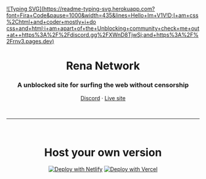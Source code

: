 [![Typing SVG](https://readme-typing-svg.herokuapp.com?font=Fira+Code&pause=1000&width=435&lines=Hello+Im+V1V!D;I+am+css%2Chtml+and+coder+mostly+i+do css+and+html;i+am+apart+of+the+Unblocking+community+check+me+out+at++https%3A%2F%2Fdiscord.gg%2FXWnD8TjwSj;and+https%3A%2F%2Frnv3.pages.dev)](https://git.io/typing-svg)

<div align="center">
<h1>Rena Network</h1>
<h3>A unblocked site for surfing the web without censorship</h3>




<p align="center">
<a target="_blank" href="https://discord.gg/zxeTgRc5rF">Discord</a> · 
<a target="_blank" href="https://rnv3.pages.dev">Live site</a>

</p>

<div align='center'>
 <br>
 <hr>
 <br>
<h1>Host your own version</h1>

[![Deploy with Netlify](https://www.netlify.com/img/deploy/button.svg)](https://app.netlify.com/start/deploy?repository=https://github.com/renagamer101/renagamer101.github.io)
[![Deploy with Vercel](https://vercel.com/button)](https://vercel.com/new/clone?repository-url=https://github.com/renagamer101/renagamer101.github.io)

<br>



